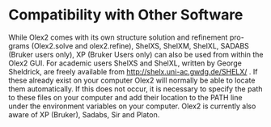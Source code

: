 # Compatibility with Other Software 
While Olex2 comes with its own structure solution and refinement pro-grams (Olex2.solve and olex2.refine), ShelXS, ShelXM, ShelXL, SADABS (Bruker users only), XP (Bruker Users only) can also be used from within the Olex2 GUI. For academic users ShelXS and ShelXL, written by George Sheldrick, are freely available from http://shelx.uni-ac.gwdg.de/SHELX/ . If these already exist on your computer Olex2 will normally be able to locate them automatically. If this does not occur, it is necessary to specify the path to these files on your computer and add their location to the PATH line under the environment variables on your computer. Olex2 is currently also aware of XP (Bruker), Sadabs, Sir and Platon.
